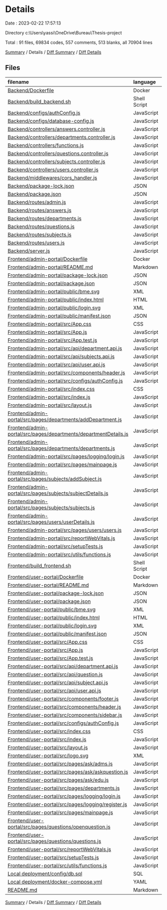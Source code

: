 # Details

Date : 2023-02-22 17:57:13

Directory c:\\Users\\yassi\\OneDrive\\Bureau\\Thesis-project

Total : 91 files,  69834 codes, 557 comments, 513 blanks, all 70904 lines

[Summary](results.md) / Details / [Diff Summary](diff.md) / [Diff Details](diff-details.md)

## Files
| filename | language | code | comment | blank | total |
| :--- | :--- | ---: | ---: | ---: | ---: |
| [Backend/Dockerfile](/Backend/Dockerfile) | Docker | 7 | 0 | 1 | 8 |
| [Backend/build_backend.sh](/Backend/build_backend.sh) | Shell Script | 6 | 1 | 4 | 11 |
| [Backend/configs/authConfig.js](/Backend/configs/authConfig.js) | JavaScript | 17 | 2 | 2 | 21 |
| [Backend/configs/database-config.js](/Backend/configs/database-config.js) | JavaScript | 15 | 1 | 0 | 16 |
| [Backend/controllers/answers.controller.js](/Backend/controllers/answers.controller.js) | JavaScript | 33 | 21 | 11 | 65 |
| [Backend/controllers/departments.controller.js](/Backend/controllers/departments.controller.js) | JavaScript | 70 | 53 | 17 | 140 |
| [Backend/controllers/functions.js](/Backend/controllers/functions.js) | JavaScript | 32 | 18 | 10 | 60 |
| [Backend/controllers/questions.controller.js](/Backend/controllers/questions.controller.js) | JavaScript | 138 | 72 | 22 | 232 |
| [Backend/controllers/subjects.controller.js](/Backend/controllers/subjects.controller.js) | JavaScript | 77 | 60 | 16 | 153 |
| [Backend/controllers/users.controller.js](/Backend/controllers/users.controller.js) | JavaScript | 102 | 63 | 20 | 185 |
| [Backend/middlewares/cors_handler.js](/Backend/middlewares/cors_handler.js) | JavaScript | 11 | 4 | 2 | 17 |
| [Backend/package-lock.json](/Backend/package-lock.json) | JSON | 2,170 | 0 | 1 | 2,171 |
| [Backend/package.json](/Backend/package.json) | JSON | 23 | 0 | 1 | 24 |
| [Backend/routes/admin.js](/Backend/routes/admin.js) | JavaScript | 8 | 1 | 3 | 12 |
| [Backend/routes/answers.js](/Backend/routes/answers.js) | JavaScript | 6 | 8 | 10 | 24 |
| [Backend/routes/departments.js](/Backend/routes/departments.js) | JavaScript | 9 | 6 | 10 | 25 |
| [Backend/routes/questions.js](/Backend/routes/questions.js) | JavaScript | 11 | 8 | 16 | 35 |
| [Backend/routes/subjects.js](/Backend/routes/subjects.js) | JavaScript | 10 | 6 | 9 | 25 |
| [Backend/routes/users.js](/Backend/routes/users.js) | JavaScript | 10 | 7 | 12 | 29 |
| [Backend/server.js](/Backend/server.js) | JavaScript | 14 | 7 | 13 | 34 |
| [Frontend/admin-portal/Dockerfile](/Frontend/admin-portal/Dockerfile) | Docker | 7 | 0 | 1 | 8 |
| [Frontend/admin-portal/README.md](/Frontend/admin-portal/README.md) | Markdown | 38 | 0 | 33 | 71 |
| [Frontend/admin-portal/package-lock.json](/Frontend/admin-portal/package-lock.json) | JSON | 30,577 | 0 | 1 | 30,578 |
| [Frontend/admin-portal/package.json](/Frontend/admin-portal/package.json) | JSON | 47 | 0 | 1 | 48 |
| [Frontend/admin-portal/public/bme.svg](/Frontend/admin-portal/public/bme.svg) | XML | 1,271 | 0 | 0 | 1,271 |
| [Frontend/admin-portal/public/index.html](/Frontend/admin-portal/public/index.html) | HTML | 20 | 23 | 1 | 44 |
| [Frontend/admin-portal/public/login.svg](/Frontend/admin-portal/public/login.svg) | XML | 46 | 0 | 1 | 47 |
| [Frontend/admin-portal/public/manifest.json](/Frontend/admin-portal/public/manifest.json) | JSON | 8 | 0 | 1 | 9 |
| [Frontend/admin-portal/src/App.css](/Frontend/admin-portal/src/App.css) | CSS | 33 | 0 | 6 | 39 |
| [Frontend/admin-portal/src/App.js](/Frontend/admin-portal/src/App.js) | JavaScript | 34 | 0 | 3 | 37 |
| [Frontend/admin-portal/src/App.test.js](/Frontend/admin-portal/src/App.test.js) | JavaScript | 7 | 0 | 2 | 9 |
| [Frontend/admin-portal/src/api/department.api.js](/Frontend/admin-portal/src/api/department.api.js) | JavaScript | 43 | 0 | 3 | 46 |
| [Frontend/admin-portal/src/api/subjects.api.js](/Frontend/admin-portal/src/api/subjects.api.js) | JavaScript | 51 | 0 | 3 | 54 |
| [Frontend/admin-portal/src/api/user.api.js](/Frontend/admin-portal/src/api/user.api.js) | JavaScript | 34 | 0 | 1 | 35 |
| [Frontend/admin-portal/src/components/header.js](/Frontend/admin-portal/src/components/header.js) | JavaScript | 122 | 2 | 4 | 128 |
| [Frontend/admin-portal/src/configs/authConfig.js](/Frontend/admin-portal/src/configs/authConfig.js) | JavaScript | 46 | 19 | 5 | 70 |
| [Frontend/admin-portal/src/index.css](/Frontend/admin-portal/src/index.css) | CSS | 12 | 0 | 2 | 14 |
| [Frontend/admin-portal/src/index.js](/Frontend/admin-portal/src/index.js) | JavaScript | 22 | 7 | 6 | 35 |
| [Frontend/admin-portal/src/layout.js](/Frontend/admin-portal/src/layout.js) | JavaScript | 12 | 0 | 2 | 14 |
| [Frontend/admin-portal/src/pages/departments/addDepartment.js](/Frontend/admin-portal/src/pages/departments/addDepartment.js) | JavaScript | 99 | 0 | 6 | 105 |
| [Frontend/admin-portal/src/pages/departments/departmentDetails.js](/Frontend/admin-portal/src/pages/departments/departmentDetails.js) | JavaScript | 208 | 1 | 9 | 218 |
| [Frontend/admin-portal/src/pages/departments/departments.js](/Frontend/admin-portal/src/pages/departments/departments.js) | JavaScript | 84 | 1 | 4 | 89 |
| [Frontend/admin-portal/src/pages/logging/login.js](/Frontend/admin-portal/src/pages/logging/login.js) | JavaScript | 57 | 1 | 6 | 64 |
| [Frontend/admin-portal/src/pages/mainpage.js](/Frontend/admin-portal/src/pages/mainpage.js) | JavaScript | 28 | 0 | 3 | 31 |
| [Frontend/admin-portal/src/pages/subjects/addSubject.js](/Frontend/admin-portal/src/pages/subjects/addSubject.js) | JavaScript | 123 | 0 | 8 | 131 |
| [Frontend/admin-portal/src/pages/subjects/subjectDetails.js](/Frontend/admin-portal/src/pages/subjects/subjectDetails.js) | JavaScript | 146 | 0 | 7 | 153 |
| [Frontend/admin-portal/src/pages/subjects/subjects.js](/Frontend/admin-portal/src/pages/subjects/subjects.js) | JavaScript | 83 | 1 | 4 | 88 |
| [Frontend/admin-portal/src/pages/users/userDetails.js](/Frontend/admin-portal/src/pages/users/userDetails.js) | JavaScript | 209 | 0 | 8 | 217 |
| [Frontend/admin-portal/src/pages/users/users.js](/Frontend/admin-portal/src/pages/users/users.js) | JavaScript | 85 | 1 | 5 | 91 |
| [Frontend/admin-portal/src/reportWebVitals.js](/Frontend/admin-portal/src/reportWebVitals.js) | JavaScript | 12 | 0 | 2 | 14 |
| [Frontend/admin-portal/src/setupTests.js](/Frontend/admin-portal/src/setupTests.js) | JavaScript | 1 | 4 | 1 | 6 |
| [Frontend/admin-portal/src/utils/functions.js](/Frontend/admin-portal/src/utils/functions.js) | JavaScript | 24 | 0 | 3 | 27 |
| [Frontend/build_frontend.sh](/Frontend/build_frontend.sh) | Shell Script | 15 | 1 | 8 | 24 |
| [Frontend/user-portal/Dockerfile](/Frontend/user-portal/Dockerfile) | Docker | 7 | 0 | 1 | 8 |
| [Frontend/user-portal/README.md](/Frontend/user-portal/README.md) | Markdown | 38 | 0 | 33 | 71 |
| [Frontend/user-portal/package-lock.json](/Frontend/user-portal/package-lock.json) | JSON | 30,596 | 0 | 1 | 30,597 |
| [Frontend/user-portal/package.json](/Frontend/user-portal/package.json) | JSON | 48 | 0 | 1 | 49 |
| [Frontend/user-portal/public/bme.svg](/Frontend/user-portal/public/bme.svg) | XML | 1,271 | 0 | 0 | 1,271 |
| [Frontend/user-portal/public/index.html](/Frontend/user-portal/public/index.html) | HTML | 20 | 23 | 1 | 44 |
| [Frontend/user-portal/public/login.svg](/Frontend/user-portal/public/login.svg) | XML | 46 | 0 | 1 | 47 |
| [Frontend/user-portal/public/manifest.json](/Frontend/user-portal/public/manifest.json) | JSON | 8 | 0 | 1 | 9 |
| [Frontend/user-portal/src/App.css](/Frontend/user-portal/src/App.css) | CSS | 0 | 0 | 1 | 1 |
| [Frontend/user-portal/src/App.js](/Frontend/user-portal/src/App.js) | JavaScript | 29 | 0 | 2 | 31 |
| [Frontend/user-portal/src/App.test.js](/Frontend/user-portal/src/App.test.js) | JavaScript | 7 | 0 | 2 | 9 |
| [Frontend/user-portal/src/api/department.api.js](/Frontend/user-portal/src/api/department.api.js) | JavaScript | 17 | 0 | 2 | 19 |
| [Frontend/user-portal/src/api/question.js](/Frontend/user-portal/src/api/question.js) | JavaScript | 9 | 0 | 1 | 10 |
| [Frontend/user-portal/src/api/subject.api.js](/Frontend/user-portal/src/api/subject.api.js) | JavaScript | 9 | 0 | 1 | 10 |
| [Frontend/user-portal/src/api/user.api.js](/Frontend/user-portal/src/api/user.api.js) | JavaScript | 17 | 0 | 5 | 22 |
| [Frontend/user-portal/src/components/footer.js](/Frontend/user-portal/src/components/footer.js) | JavaScript | 15 | 0 | 2 | 17 |
| [Frontend/user-portal/src/components/header.js](/Frontend/user-portal/src/components/header.js) | JavaScript | 89 | 2 | 3 | 94 |
| [Frontend/user-portal/src/components/sidebar.js](/Frontend/user-portal/src/components/sidebar.js) | JavaScript | 67 | 0 | 4 | 71 |
| [Frontend/user-portal/src/configs/authConfig.js](/Frontend/user-portal/src/configs/authConfig.js) | JavaScript | 46 | 19 | 5 | 70 |
| [Frontend/user-portal/src/index.css](/Frontend/user-portal/src/index.css) | CSS | 12 | 0 | 2 | 14 |
| [Frontend/user-portal/src/index.js](/Frontend/user-portal/src/index.js) | JavaScript | 22 | 7 | 6 | 35 |
| [Frontend/user-portal/src/layout.js](/Frontend/user-portal/src/layout.js) | JavaScript | 32 | 0 | 3 | 35 |
| [Frontend/user-portal/src/logo.svg](/Frontend/user-portal/src/logo.svg) | XML | 1 | 0 | 0 | 1 |
| [Frontend/user-portal/src/pages/ask/adms.js](/Frontend/user-portal/src/pages/ask/adms.js) | JavaScript | 125 | 1 | 9 | 135 |
| [Frontend/user-portal/src/pages/ask/askquestion.js](/Frontend/user-portal/src/pages/ask/askquestion.js) | JavaScript | 69 | 0 | 7 | 76 |
| [Frontend/user-portal/src/pages/ask/edu.js](/Frontend/user-portal/src/pages/ask/edu.js) | JavaScript | 211 | 2 | 5 | 218 |
| [Frontend/user-portal/src/pages/departments.js](/Frontend/user-portal/src/pages/departments.js) | JavaScript | 116 | 0 | 6 | 122 |
| [Frontend/user-portal/src/pages/logging/login.js](/Frontend/user-portal/src/pages/logging/login.js) | JavaScript | 100 | 5 | 8 | 113 |
| [Frontend/user-portal/src/pages/logging/register.js](/Frontend/user-portal/src/pages/logging/register.js) | JavaScript | 48 | 1 | 4 | 53 |
| [Frontend/user-portal/src/pages/mainpage.js](/Frontend/user-portal/src/pages/mainpage.js) | JavaScript | 51 | 0 | 3 | 54 |
| [Frontend/user-portal/src/pages/questions/openquestion.js](/Frontend/user-portal/src/pages/questions/openquestion.js) | JavaScript | 96 | 0 | 3 | 99 |
| [Frontend/user-portal/src/pages/questions/questions.js](/Frontend/user-portal/src/pages/questions/questions.js) | JavaScript | 68 | 0 | 3 | 71 |
| [Frontend/user-portal/src/reportWebVitals.js](/Frontend/user-portal/src/reportWebVitals.js) | JavaScript | 12 | 0 | 2 | 14 |
| [Frontend/user-portal/src/setupTests.js](/Frontend/user-portal/src/setupTests.js) | JavaScript | 1 | 4 | 1 | 6 |
| [Frontend/user-portal/src/utils/functions.js](/Frontend/user-portal/src/utils/functions.js) | JavaScript | 22 | 0 | 3 | 25 |
| [Local deployment/config/db.sql](/Local%20deployment/config/db.sql) | SQL | 90 | 94 | 47 | 231 |
| [Local deployment/docker-compose.yml](/Local%20deployment/docker-compose.yml) | YAML | 45 | 0 | 4 | 49 |
| [README.md](/README.md) | Markdown | 1 | 0 | 0 | 1 |

[Summary](results.md) / Details / [Diff Summary](diff.md) / [Diff Details](diff-details.md)